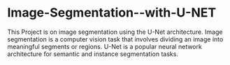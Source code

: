 # Image-Segmentation--with-U-NET
This Project is on image segmentation using the U-Net architecture. Image segmentation is a computer vision task that involves dividing an image into meaningful segments or regions. U-Net is a popular neural network architecture for semantic and instance segmentation tasks.
